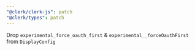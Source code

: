 ```yaml
---
"@clerk/clerk-js": patch
"@clerk/types": patch
---
```


Drop `experimental_force_oauth_first` & `experimental__forceOauthFirst` from `DisplayConfig`
